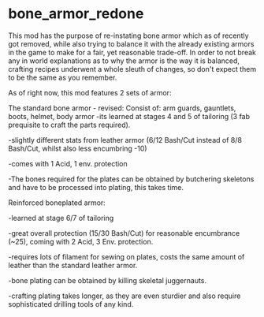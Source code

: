 # bone_armor_redone

This mod has the purpose of re-instating bone armor which as of recently got removed, while also trying to balance it with the already existing armors in the game to make for a fair, yet reasonable trade-off. In order to not break any in world explanations as to why the armor is the way it is balanced, crafting recipes underwent a whole sleuth of changes, so don't expect them to be the same as you remember.


As of right now, this mod features 2 sets of armor:

The standard bone armor - revised:
Consist of: arm guards, gauntlets, boots, helmet, body armor
  -its learned at stages 4 and 5 of tailoring (3 fab prequisite to craft the parts required).

  -slightly different stats from leather armor (6/12 Bash/Cut instead of 8/8 Bash/Cut, whilst also less encumbring -10)

  -comes with 1 Acid, 1 env. protection

  -The bones required for the plates can be obtained by butchering skeletons and have to be processed into plating, this takes time.


Reinforced boneplated armor:

  -learned at stage 6/7 of tailoring

  -great overall protection  (15/30 Bash/Cut) for reasonable encumbrance (~25), coming with 2 Acid, 3 Env. protection.

  -requires lots of filament for sewing on plates, costs the same amount of leather than the standard leather armor.

  -bone plating can be obtained by killing skeletal juggernauts.

  -crafting plating takes longer, as they are even sturdier and also require sophisticated drilling tools of any kind.

